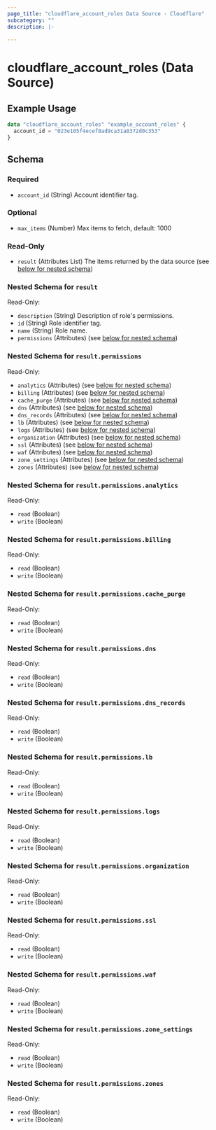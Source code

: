 ```yaml
---
page_title: "cloudflare_account_roles Data Source - Cloudflare"
subcategory: ""
description: |-
  
---
```


# cloudflare_account_roles (Data Source)



## Example Usage

```terraform
data "cloudflare_account_roles" "example_account_roles" {
  account_id = "023e105f4ecef8ad9ca31a8372d0c353"
}
```

<!-- schema generated by tfplugindocs -->
## Schema

### Required

- `account_id` (String) Account identifier tag.

### Optional

- `max_items` (Number) Max items to fetch, default: 1000

### Read-Only

- `result` (Attributes List) The items returned by the data source (see [below for nested schema](#nestedatt--result))

<a id="nestedatt--result"></a>
### Nested Schema for `result`

Read-Only:

- `description` (String) Description of role's permissions.
- `id` (String) Role identifier tag.
- `name` (String) Role name.
- `permissions` (Attributes) (see [below for nested schema](#nestedatt--result--permissions))

<a id="nestedatt--result--permissions"></a>
### Nested Schema for `result.permissions`

Read-Only:

- `analytics` (Attributes) (see [below for nested schema](#nestedatt--result--permissions--analytics))
- `billing` (Attributes) (see [below for nested schema](#nestedatt--result--permissions--billing))
- `cache_purge` (Attributes) (see [below for nested schema](#nestedatt--result--permissions--cache_purge))
- `dns` (Attributes) (see [below for nested schema](#nestedatt--result--permissions--dns))
- `dns_records` (Attributes) (see [below for nested schema](#nestedatt--result--permissions--dns_records))
- `lb` (Attributes) (see [below for nested schema](#nestedatt--result--permissions--lb))
- `logs` (Attributes) (see [below for nested schema](#nestedatt--result--permissions--logs))
- `organization` (Attributes) (see [below for nested schema](#nestedatt--result--permissions--organization))
- `ssl` (Attributes) (see [below for nested schema](#nestedatt--result--permissions--ssl))
- `waf` (Attributes) (see [below for nested schema](#nestedatt--result--permissions--waf))
- `zone_settings` (Attributes) (see [below for nested schema](#nestedatt--result--permissions--zone_settings))
- `zones` (Attributes) (see [below for nested schema](#nestedatt--result--permissions--zones))

<a id="nestedatt--result--permissions--analytics"></a>
### Nested Schema for `result.permissions.analytics`

Read-Only:

- `read` (Boolean)
- `write` (Boolean)


<a id="nestedatt--result--permissions--billing"></a>
### Nested Schema for `result.permissions.billing`

Read-Only:

- `read` (Boolean)
- `write` (Boolean)


<a id="nestedatt--result--permissions--cache_purge"></a>
### Nested Schema for `result.permissions.cache_purge`

Read-Only:

- `read` (Boolean)
- `write` (Boolean)


<a id="nestedatt--result--permissions--dns"></a>
### Nested Schema for `result.permissions.dns`

Read-Only:

- `read` (Boolean)
- `write` (Boolean)


<a id="nestedatt--result--permissions--dns_records"></a>
### Nested Schema for `result.permissions.dns_records`

Read-Only:

- `read` (Boolean)
- `write` (Boolean)


<a id="nestedatt--result--permissions--lb"></a>
### Nested Schema for `result.permissions.lb`

Read-Only:

- `read` (Boolean)
- `write` (Boolean)


<a id="nestedatt--result--permissions--logs"></a>
### Nested Schema for `result.permissions.logs`

Read-Only:

- `read` (Boolean)
- `write` (Boolean)


<a id="nestedatt--result--permissions--organization"></a>
### Nested Schema for `result.permissions.organization`

Read-Only:

- `read` (Boolean)
- `write` (Boolean)


<a id="nestedatt--result--permissions--ssl"></a>
### Nested Schema for `result.permissions.ssl`

Read-Only:

- `read` (Boolean)
- `write` (Boolean)


<a id="nestedatt--result--permissions--waf"></a>
### Nested Schema for `result.permissions.waf`

Read-Only:

- `read` (Boolean)
- `write` (Boolean)


<a id="nestedatt--result--permissions--zone_settings"></a>
### Nested Schema for `result.permissions.zone_settings`

Read-Only:

- `read` (Boolean)
- `write` (Boolean)


<a id="nestedatt--result--permissions--zones"></a>
### Nested Schema for `result.permissions.zones`

Read-Only:

- `read` (Boolean)
- `write` (Boolean)


